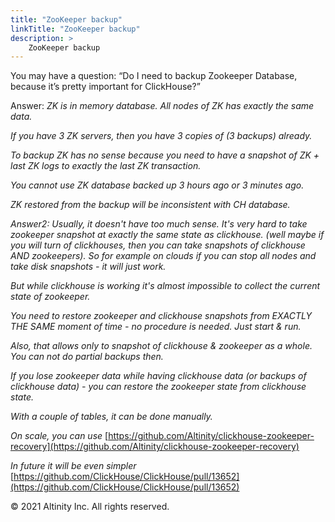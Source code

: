 ```yaml
---
title: "ZooKeeper backup"
linkTitle: "ZooKeeper backup"
description: >
    ZooKeeper backup
---
```


You may have a question: “Do I need to backup Zookeeper Database, because it’s pretty important for ClickHouse?”

Answer: _ZK is in memory database. All nodes of ZK has exactly the same data._

_If you have 3 ZK servers, then you have 3 copies of \(3 backups\) already._

_To backup ZK has no sense because you need to have a snapshot of ZK + last ZK logs to exactly the last ZK transaction._

_You cannot use ZK database backed up 3 hours ago or 3 minutes ago._

_ZK restored from the backup will be inconsistent with CH database._

_Answer2: Usually, it doesn't have too much sense. It's very hard to take zookeeper snapshot at exactly the same state as clickhouse. \(well maybe if you will turn of clickhouses, then you can take snapshots of clickhouse AND zookeepers\). So for example on clouds if you can stop all nodes and take disk snapshots - it will just work._

_But while clickhouse is working it's almost impossible to collect the current state of zookeeper._

_You need to restore zookeeper and clickhouse snapshots from EXACTLY THE SAME moment of time - no procedure is needed. Just start & run._

_Also, that allows only to snapshot of clickhouse & zookeeper as a whole. You can not do partial backups then._

_If you lose zookeeper data while having clickhouse data \(or backups of clickhouse data\) - you can restore the zookeeper state from clickhouse state._

_With a couple of tables, it can be done manually._

_On scale, you can use_ [https://github.com/Altinity/clickhouse-zookeeper-recovery](https://github.com/Altinity/clickhouse-zookeeper-recovery)

_In future it will be even simpler_ [https://github.com/ClickHouse/ClickHouse/pull/13652](https://github.com/ClickHouse/ClickHouse/pull/13652)

© 2021 Altinity Inc. All rights reserved.

